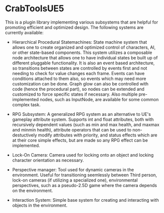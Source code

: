 # CrabToolsUE5
This is a plugin library implementing various subsystems that are helpful for promoting
efficient and optimized design. The following systems are currently available:

- Hierarchical Procedural Statemachines: State machine system that allows one to create organized and optimized control of characters, AI, or other state-based components. This system utilizes a composable node architecture that allows one to have individual states be built up of different pluggable functionality. It is also an event based architecture, so transitions between states are controlled by events first and not needing to check for value changes each frame. Events can have conditions attached to them also, so events which may need more customization can be done. Graph glow can also be controlled with code (hence the procedural part), so nodes can be extended and customized to force specific states if necessary. Also multiple pre-implemented nodes, such as InputNode, are available for some common complex task.

- RPG Subsystem: A generalized RPG system as an alternative to UE's gameplay attribute system. Supports int and float attributes, both with recursively dependent values (such as min and max health, and maxmax and minmin health), attribute operators that can be used to non-destuctively modify attributes with priority, and status effects which are at their core simple effects, but are made so any RPG effect can be implemented.

- Lock-On Camera: Camera used for locking onto an object and locking character orientation as necessary.

- Perspective manager: Tool used for dynamic cameras in the environment. Useful for transitioning seemlessly between Third person, lock-on cameras (if utilizing a specialized one), environmental perspectives, such as a pseudo-2.5D game where the camera depends on the environment.

- Interaction System: Simple base system for creating and interacting with objects in the environment.
